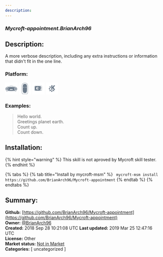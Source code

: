 ```yaml
---
description: 
---
```


### _Mycroft-appointment.BrianArch96_  
## Description:  
A more verbose description, including any extra instructions or
information that didn't fit in the one line.  
### Platform:  
 ![Mark I](../.gitbook/assets/mark-1-icon.png)  ![Mark II](../.gitbook/assets/mark-2-icon.png)  ![Picroft](../.gitbook/assets/picroft-icon.png)  ![plasmoid](../.gitbook/assets/kde.png)   
### Examples:  
> Hello world.  
> Greetings planet earth.  
> Count up.  
> Count down.  
  
## Installation:  
{% hint style="warning" %}
This skill is not aproved by Mycroft skill tester.
{% endhint %}
    
{% tabs %}
{% tab title="Install by mycroft-msm" %}
``` mycroft-msm install https://github.com/BrianArch96/Mycroft-appointment```
{% endtab %}
  {% endtabs %}
    
## Summary:  
**Github:** [https://github.com/BrianArch96/Mycroft-appointment](https://github.com/BrianArch96/Mycroft-appointment)  
**Owner:** [@BrianArch96](https://github.com/BrianArch96)  
**Created:** 2018 Sep 28 10:21:08 UTC  **Last updated:** 2019 Mar 25 12:47:16 UTC  
**License:** Other  
**Market status:** [Not in Market](https://market.mycroft.ai/skill/)  
**Categories:** [ uncategorized ]   
